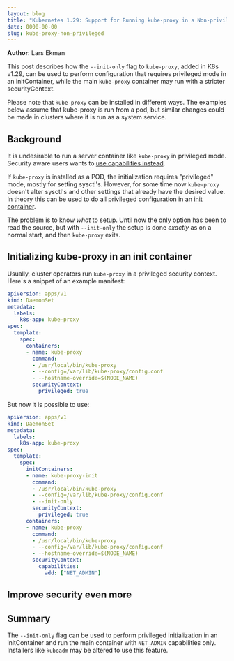 ```yaml
---
layout: blog
title: "Kubernetes 1.29: Support for Running kube-proxy in a Non-privileged Container"
date: 0000-00-00
slug: kube-proxy-non-privileged
---
```


**Author**: Lars Ekman

This post describes how the `--init-only` flag to `kube-proxy`, added in K8s v1.29, can
be used to perform configuration that requires privileged mode in an
initContainer, while the main `kube-proxy` container may run with a
stricter securityContext.

Please note that `kube-proxy` can be installed in different ways. The
examples below assume that kube-proxy is run from a pod, but similar
changes could be made in clusters where it is run as a system service.


## Background

It is undesirable to run a server container like `kube-proxy` in
privileged mode. Security aware users wants to [use capabilities instead](
https://github.com/kubernetes/kubernetes/issues/112171).

If `kube-proxy` is installed as a POD, the initialization requires
"privileged" mode, mostly for setting sysctl's. However, for some time
now `kube-proxy` doesn't alter sysctl's and other settings that
already have the desired value. In theory this can be used to do all
privileged configuration in an [init container](/docs/concepts/workloads/pods/init-containers/).

The problem is to know *what* to setup. Until now the only option has
been to read the source, but with `--init-only` the setup is done
*exactly* as on a normal start, and then `kube-proxy` exits.


## Initializing kube-proxy in an init container

Usually, cluster operators run `kube-proxy` in a privileged security context. Here's a snippet of an
example manifest:

```yaml
apiVersion: apps/v1
kind: DaemonSet
metadata:
  labels:
    k8s-app: kube-proxy
spec:
  template:
    spec:
      containers:
      - name: kube-proxy
        command:
        - /usr/local/bin/kube-proxy
        - --config=/var/lib/kube-proxy/config.conf
        - --hostname-override=$(NODE_NAME)
        securityContext:
          privileged: true
```

But now it is possible to use:

```yaml
apiVersion: apps/v1
kind: DaemonSet
metadata:
  labels:
    k8s-app: kube-proxy
spec:
  template:
    spec:
      initContainers:
      - name: kube-proxy-init
        command:
        - /usr/local/bin/kube-proxy
        - --config=/var/lib/kube-proxy/config.conf
        - --init-only
        securityContext:
          privileged: true
      containers:
      - name: kube-proxy
        command:
        - /usr/local/bin/kube-proxy
        - --config=/var/lib/kube-proxy/config.conf
        - --hostname-override=$(NODE_NAME)
        securityContext:
          capabilities:
            add: ["NET_ADMIN"]
```


## Improve security even more



## Summary

The `--init-only` flag can be used to perform privileged
initialization in an initContainer and run the main container with
`NET_ADMIN` capabilities only. Installers like `kubeadm` may be
altered to use this feature.
